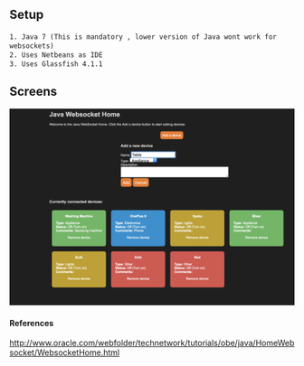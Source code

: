 
## Setup

~~~~
1. Java 7 (This is mandatory , lower version of Java wont work for websockets)
2. Uses Netbeans as IDE
3. Uses Glassfish 4.1.1
~~~~

## Screens
![Alt text](screenshots/add_devices_home.png?raw=true "Title")

#### References
http://www.oracle.com/webfolder/technetwork/tutorials/obe/java/HomeWebsocket/WebsocketHome.html
